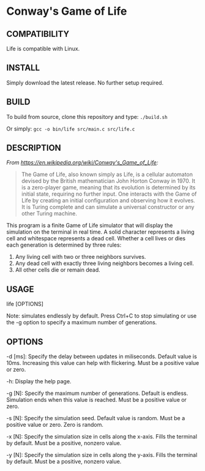 # Conway's Game of Life

## COMPATIBILITY
Life is compatible with Linux.

## INSTALL
Simply download the latest release. No further setup required. 

## BUILD
To build from source, clone this repository and type:
```./build.sh```

Or simply:
```gcc -o bin/life src/main.c src/life.c```

## DESCRIPTION
*From https://en.wikipedia.org/wiki/Conway's_Game_of_Life:*
> The Game of Life, also known simply as Life, is a cellular automaton devised by the British mathematician John Horton Conway in 1970. It is a zero-player game, meaning that its evolution is determined by its initial state, requiring no further input. One interacts with the Game of Life by creating an initial configuration and observing how it evolves. It is Turing complete and can simulate a universal constructor or any other Turing machine.

This program is a finite Game of Life simulator that will display the simulation on the terminal in real time. A solid character represents a living cell and whitespace represents a dead cell. Whether a cell lives or dies each generation is determined by three rules:

1. Any living cell with two or three neighbors survives.
2. Any dead cell with exactly three living neighbors becomes a living cell.
3. All other cells die or remain dead.

## USAGE
life [OPTIONS]

Note: simulates endlessly by default. Press Ctrl+C to stop simulating or use the -g option to specify a maximum number of generations.

## OPTIONS
-d [ms]:	Specify the delay between updates in miliseconds. Default value is 10ms.
			Increasing this value can help with flickering.
			Must be a positive value or zero.

-h:			Display the help page.

-g [N]:     Specify the maximum number of generations. Default is endless.
			Simulation ends when this value is reached.
			Must be a positive value or zero.

-s [N]:		Specify the simulation seed. Default value is random.
			Must be a positive value or zero. Zero is random.

-x [N]:		Specify the simulation size in cells along the x-axis. Fills the terminal by default.
			Must be a positive, nonzero value.

-y [N]:		Specify the simulation size in cells along the y-axis. Fills the terminal by default.
			Must be a positive, nonzero value.
